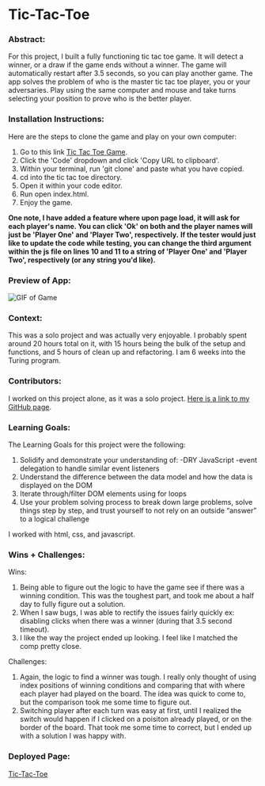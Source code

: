 # Tic-Tac-Toe

### Abstract:
For this project, I built a fully functioning tic tac toe game. It will detect a winner, or a draw if the game ends without a winner. The game will automatically restart after 3.5 seconds, so you can play another game. The app solves the problem of who is the master tic tac toe player, you or your adversaries. Play using the same computer and mouse and take turns selecting your position to prove who is the better player.

### Installation Instructions:
Here are the steps to clone the game and play on your own computer:
1. Go to this link [Tic Tac Toe Game](https://github.com/corysanders3/tic-tac-toe).
2. Click the 'Code' dropdown and click 'Copy URL to clipboard'.
3. Within your terminal, run 'git clone' and paste what you have copied.
4. cd into the tic tac toe directory.
5. Open it within your code editor.
6. Run open index.html.
7. Enjoy the game.

**One note, I have added a feature where upon page load, it will ask for each player's name. You can click 'Ok' on both and the player names will just be 'Player One' and 'Player Two', respectively.**
**If the tester would just like to update the code while testing, you can change the third argument within the js file on lines 10 and 11 to a string of 'Player One' and 'Player Two', respectively (or any string you'd like).**

### Preview of App:
![GIF of Game](https://github.com/corysanders3/tic-tac-toe/assets/41808895/f6c04ebe-47b8-41bd-a234-6fe9e0def0ed)

### Context:
This was a solo project and was actually very enjoyable. I probably spent around 20 hours total on it, with 15 hours being the bulk of the setup and functions, and 5 hours of clean up and refactoring. I am 6 weeks into the Turing program. 

### Contributors:
I worked on this project alone, as it was a solo project. [Here is a link to my GitHub page](https://github.com/corysanders3).

### Learning Goals:
The Learning Goals for this project were the following:
1. Solidify and demonstrate your understanding of:
    -DRY JavaScript
    -event delegation to handle similar event listeners
2. Understand the difference between the data model and how the data is displayed on the DOM
3. Iterate through/filter DOM elements using for loops
4. Use your problem solving process to break down large problems, solve things step by step, and trust yourself to not rely on an outside “answer” to a logical challenge

I worked with html, css, and javascript.

### Wins + Challenges:
Wins:
1. Being able to figure out the logic to have the game see if there was a winning condition. This was the toughest part, and took me about a half day to fully figure out a solution.
2. When I saw bugs, I was able to rectify the issues fairly quickly ex: disabling clicks when there was a winner (during that 3.5 second timeout).
3. I like the way the project ended up looking. I feel like I matched the comp pretty close.

Challenges:
1. Again, the logic to find a winner was tough. I really only thought of using index positions of winning conditions and comparing that with where each player had played on the board. The idea was quick to come to, but the comparison took me some time to figure out.
2. Switching player after each turn was easy at first, until I realized the switch would happen if I clicked on a poisiton already played, or on the border of the board. That took me some time to correct, but I ended up with a solution I was happy with.

### Deployed Page:
[Tic-Tac-Toe](https://corysanders3.github.io/tic-tac-toe/)
